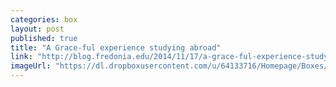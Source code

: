 ```yaml
---
categories: box
layout: post
published: true
title: "A Grace-ful experience studying abroad"
link: "http://blog.fredonia.edu/2014/11/17/a-grace-ful-experience-studying-abroad-2/"
imageUrl: "https://dl.dropboxusercontent.com/u/64133716/Homepage/Boxes/grace.jpg"
---
```



